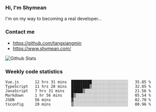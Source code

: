 ### Hi, I'm Shymean

I'm on my way to becoming a real developer...

### Contact me

- <https://github.com/tangxiangmin>
- <https://www.shymean.com/>

![Github Stats](https://github-readme-stats.vercel.app/api?username=tangxiangmin&show_icons=true&theme=dark)


###  Weekly code statistics

<!--START_SECTION:waka-->

```text
Vue.js       12 hrs 31 mins  █████████░░░░░░░░░░░░░░░░   35.85 %
TypeScript   11 hrs 28 mins  ████████▒░░░░░░░░░░░░░░░░   32.85 %
JavaScript   7 hrs 31 mins   █████▒░░░░░░░░░░░░░░░░░░░   21.56 %
Markdown     1 hr 56 mins    █▒░░░░░░░░░░░░░░░░░░░░░░░   05.54 %
JSON         56 mins         ▓░░░░░░░░░░░░░░░░░░░░░░░░   02.70 %
tsconfig     20 mins         ▒░░░░░░░░░░░░░░░░░░░░░░░░   00.96 %
```

<!--END_SECTION:waka-->